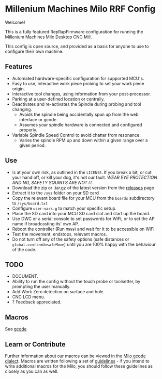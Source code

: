 # Millenium Machines Milo RRF Config
Welcome! 

This is a fully featured RepRapFirmware configuration for running the Millenium Machines Milo Desktop CNC Mill. 

This config is open source, and provided as a basis for anyone to use to configure their own machine.

## Features
  * Automated hardware-specific configuration for supported MCU's.
  * Easy to use, interactive work piece probing to set your work piece origin.
  * Interactive tool changes, using information from your post-processor.
  * Parking at a user-defined location or centrally.
  * Deactivates and re-activates the Spindle during probing and tool changing.
    - Avoids the spindle being accidentally spun up from the web interface or gcode.
    - Assumes your spindle hardware is connected and configured properly.
  * Variable Spindle Speed Control to avoid chatter from resonance.
    - Varies the spindle RPM up and down within a given range over a given period.



## Use
* Is at your own risk, as outlined in the `LICENSE`. If you break a bit, or cut your hand off, or kill your dog, it's not our fault. *WEAR EYE PROTECTION AND NO, SAFETY SQUINTS ARE NOT IT*.
* Download the zip or .tar.gz of the latest version from the [releases](../../releases/latest) page
* Extract it to the `/sys` folder on your SD card
* Copy the relevant board file for your MCU from the `boards` subdirectory to `/sys/board.txt`
* Configure `user-vars.g` to match your specific setup.
* Place the SD card into your MCU SD card slot and start up the board.
* Use DWC or a serial console to set passwords for WiFi, or to set the AP name if broadcasting its' own AP.
* Reboot the controller (Run `M999`) and wait for it to be accessible on WiFi.
* Test the movement, endstops, relevant macros.
* Do not turn off any of the safety options (safe distances or `global.confirmUnsafeMove`) until you are 100% happy with the behaviour of the code.

## TODO
* DOCUMENT.
* Ability to run the config without the touch probe or toolsetter, by prompting the user manually.
* Add Work Zero detection on surface and hole.
* CNC LCD menu.
* ? Feedback appreciated.

## Macros
  See [gcode](./GCODE.md)

## Learn or Contribute
Further information about our macros can be viewed in the [Milo gcode dialect](GCODE.md).
Macros are written following a set of [guidelines](MACROS.md) - if you intend to write additional macros for the Milo, you should follow these guidelines as closely as you can as well.

